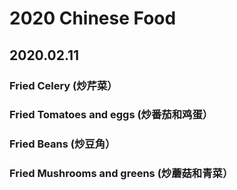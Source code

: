 # 2020 Chinese Food
## 2020.02.11
### Fried Celery (炒芹菜）
### Fried Tomatoes and eggs (炒番茄和鸡蛋）
### Fried Beans (炒豆角）
### Fried Mushrooms and greens (炒蘑菇和青菜）

